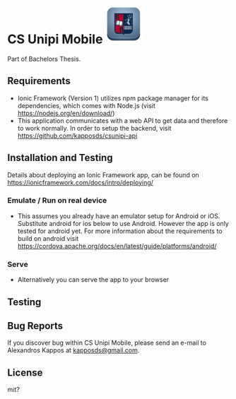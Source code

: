 # CS Unipi Mobile <img src="https://github.com/kapposds/csunipi-mobile/blob/master/resources/android/icon/drawable-xxxhdpi-icon.png" width="85" height="85" />

Part of Bachelors Thesis. 

## Requirements

* Ionic Framework (Version 1) utilizes npm package manager for its dependencies, which comes with Node.js (visit https://nodejs.org/en/download/) 
* This application communicates with a web API to get data and therefore to work normally. In order to setup the backend, visit https://github.com/kapposds/csunipi-api 

## Installation and Testing


Details about deploying an Ionic Framework app, can be found on https://ionicframework.com/docs/intro/deploying/
### Emulate / Run on real device
* This assumes you already have an emulator setup for Android or iOS. Substitute android for ios below to use Android. However the app is only tested for android yet. For more information about the requirements to build on android visit https://cordova.apache.org/docs/en/latest/guide/platforms/android/

### Serve 
* Alternatively you can serve the app to your browser 



## Testing


## Bug Reports

If you discover bug within CS Unipi Mobile, please send an e-mail to Alexandros Kappos at kapposds@gmail.com.

## License

mit?
